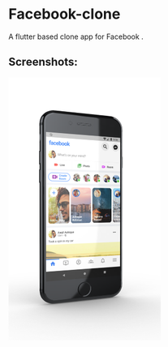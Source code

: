 # Facebook-clone
A flutter based clone app for Facebook . 

## Screenshots:
<img src="/ss1.png" width="300"/>
